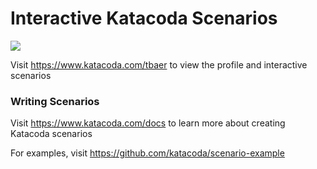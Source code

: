 # Interactive Katacoda Scenarios

[![](http://shields.katacoda.com/katacoda/tbaer/count.svg)](https://www.katacoda.com/tbaer "Get your profile on Katacoda.com")

Visit https://www.katacoda.com/tbaer to view the profile and interactive scenarios

### Writing Scenarios
Visit https://www.katacoda.com/docs to learn more about creating Katacoda scenarios

For examples, visit https://github.com/katacoda/scenario-example
